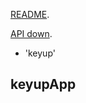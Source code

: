 [README](https://github.com/markdown-it/markdown-it#markdown-it). 

[API down](https://markdown-it.github.io/markdown-it/).

- 'keyup'

## keyupApp
